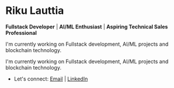 # Riku Lauttia

**Fullstack Developer** | **AI/ML Enthusiast** | **Aspiring Technical Sales Professional**

I'm currently working on Fullstack development, AI/ML projects and blockchain technology.

I'm currently working on Fullstack development, AI/ML projects and blockchain technology.
- Let's connect: [Email](mailto:riku@lauttia.com) | [LinkedIn](https://www.linkedin.com/in/rikulauttia)
